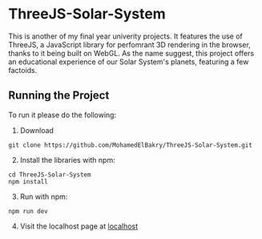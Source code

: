 # ThreeJS-Solar-System

This is another of my final year univerity projects. It features the use of ThreeJS, a JavaScript library for perfomrant 3D rendering in the browser,
thanks to it being built on WebGL. As the name suggest, this project offers an educational experience of our Solar System's planets, featuring a few factoids. 

## Running the Project
To run it please do the following:
  1. Download
  ```shell
  git clone https://github.com/MohamedElBakry/ThreeJS-Solar-System.git
  ```
  2. Install the libraries with npm:
  ```shell
  cd ThreeJS-Solar-System
  npm install
  ```
  3. Run with npm:
  ```shell
  npm run dev
  ```
  4. Visit the localhost page at [localhost](http://localhost:3000)
  

